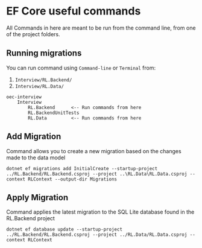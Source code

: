 # EF Core useful commands

All Commands in here are meant to be run from the command line, from one of the project folders.
## Running migrations 

You can run command using `Command-line` or `Terminal` from:
1. `Interview/RL.Backend/`
2. `Interview/RL.Data/`

```
oec-interview
    Interview 
        RL.Backend      <-- Run commands from here
        RL.BackendUnitTests
        RL.Data         <-- Run commands from here
```

## Add Migration

Command allows you to create a new migration based on the changes made to the data model
```shell
dotnet ef migrations add InitialCreate --startup-project ../RL.Backend/RL.Backend.csproj --project ..\RL.Data\RL.Data.csproj --context RLContext --output-dir Migrations
```

## Apply Migration
Command applies the latest migration to the SQL Lite database found in the RL.Backend project 
```shell
dotnet ef database update --startup-project ../RL.Backend/RL.Backend.csproj --project ../RL.Data/RL.Data.csproj --context RLContext 
```
